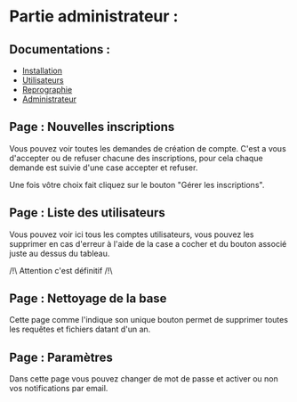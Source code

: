 # Partie administrateur :

## Documentations :
* [Installation](https://bastienmarais.github.io/Daily-Print-Project/install)
* [Utilisateurs](https://bastienmarais.github.io/Daily-Print-Project/users)
* [Reprographie](https://bastienmarais.github.io/Daily-Print-Project/repro)
* [Administrateur](https://bastienmarais.github.io/Daily-Print-Project/admin)

## Page : Nouvelles inscriptions

Vous pouvez voir toutes les demandes de création de compte. C'est a vous d'accepter ou de refuser chacune des inscriptions, pour cela
chaque demande est suivie d'une case accepter et refuser.

Une fois vôtre choix fait cliquez sur le bouton "Gérer les inscriptions".

## Page : Liste des utilisateurs

Vous pouvez voir ici tous les comptes utilisateurs, vous pouvez les supprimer en cas d'erreur à l'aide de la case a cocher et du bouton associé juste au dessus du tableau.

/!\ Attention c'est définitif /!\

## Page : Nettoyage de la base 

Cette page comme l'indique son unique bouton permet de supprimer toutes les requêtes et fichiers datant d'un an.

## Page : Paramètres 

Dans cette page vous pouvez changer de mot de passe et activer ou non vos notifications par email.